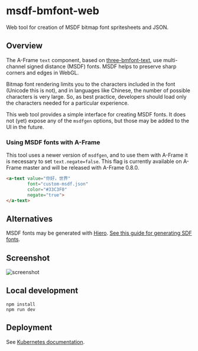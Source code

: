 # msdf-bmfont-web

Web tool for creation of MSDF bitmap font spritesheets and JSON.

## Overview

The A-Frame `text` component, based on [three-bmfont-text](https://github.com/Jam3/three-bmfont-text), use multi-channel signed distance (MSDF) fonts. MSDF helps to preserve sharp corners and edges in WebGL.

Bitmap font rendering limits you to the characters included in the font (Unicode this is not), and in languages like Chinese, the number of possible characters is very large. So, as best practice, developers should load only the characters needed for a particular experience.

This web tool provides a simple interface for creating MSDF fonts. It does not (yet) expose any of the `msdfgen` options, but those may be added to the UI in the future.

### Using MSDF fonts with A-Frame

This tool uses a newer version of `msdfgen`, and to use them with A-Frame it is necessary to set `text.negate=false`. This flag is currently available on A-Frame master and will be released with A-Frame 0.8.0.

```html
<a-text value="你好，世界"
        font="custom-msdf.json"
        color="#33C3F0"
        negate="true">
</a-text>
```

## Alternatives

MSDF fonts may be generated with [Hiero](https://github.com/libgdx/libgdx/wiki/Hiero). [See this guide for generating SDF fonts](https://github.com/libgdx/libgdx/wiki/Distance-field-fonts).

## Screenshot

![screenshot](https://user-images.githubusercontent.com/1848368/36068226-18e1c3ec-0e85-11e8-81a6-b83cde3dcdd1.png)

## Local development

```
npm install
npm run dev
```

## Deployment

See [Kubernetes documentation](https://cloud.google.com/kubernetes-engine/docs/tutorials/hello-app).



